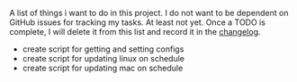 A list of things i want to do in this project.
I do not want to be dependent on GitHub issues for tracking my tasks. At least not yet.
Once a TODO is complete, I will delete it from this list and record it in the [changelog](./CHANGELOG.md).

- create script for getting and setting configs
- create script for updating linux on schedule
- create script for updating mac on schedule
